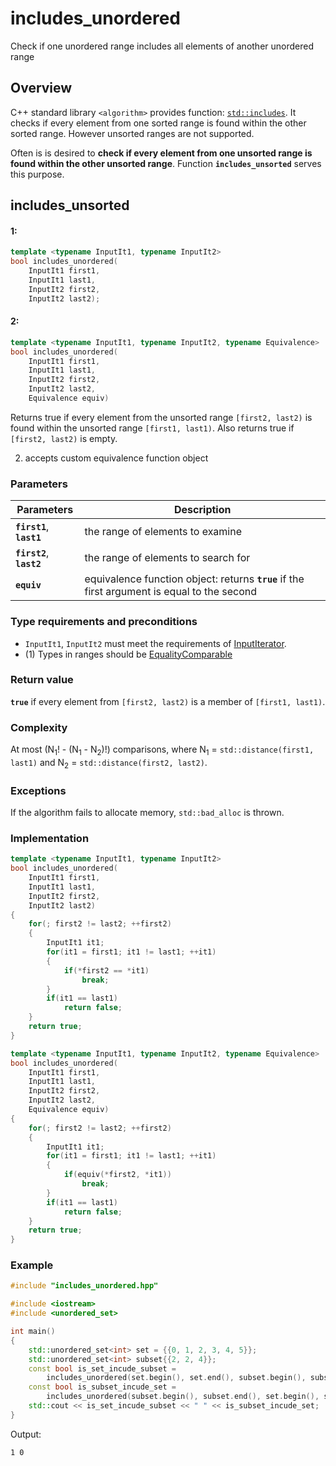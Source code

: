 # includes_unordered
Check if one unordered range includes all elements of another unordered range


## Overview
C++ standard library `<algorithm>` provides function: [`std::includes`](http://en.cppreference.com/w/cpp/algorithm/includes). It checks if every element from one sorted range is found within the other sorted range. However unsorted ranges are not supported.

Often is is desired to **check if every element from one unsorted range is found within the other unsorted range**. Function **`includes_unsorted`** serves this purpose.

## includes_unsorted
#### 1:
```c++
template <typename InputIt1, typename InputIt2>
bool includes_unordered(
    InputIt1 first1,
    InputIt1 last1,
    InputIt2 first2,
    InputIt2 last2);
``` 

#### 2:
```c++
template <typename InputIt1, typename InputIt2, typename Equivalence>
bool includes_unordered(
    InputIt1 first1,
    InputIt1 last1,
    InputIt2 first2,
    InputIt2 last2,
    Equivalence equiv)
``` 
Returns true if every element from the unsorted range `[first2, last2)` is found within the unsorted range `[first1, last1)`. Also returns true if `[first2, last2)` is empty.

2) accepts custom equivalence function object

### Parameters
 |  Parameters | Description |
 | ------------- | ------------- |
 |**`first1`**, **`last1`** | the range of elements to examine |
 |**`first2`**, **`last2`** | the range of elements to search for |
 |**`equiv`** | equivalence function object: returns **`true`** if the first argument is equal to the second |
 
### Type requirements and preconditions
- `InputIt1`, `InputIt2` must meet the requirements of [InputIterator](http://en.cppreference.com/w/cpp/concept/InputIterator).
- (1) Types in ranges should be [EqualityComparable](http://en.cppreference.com/w/cpp/concept/EqualityComparable)

### Return value

**`true`** if every element from `[first2, last2)` is a member of `[first1, last1)`. 

### Complexity

At most (N<sub>1</sub>! - (N<sub>1</sub> - N<sub>2</sub>)!) comparisons, where N<sub>1</sub> = `std::distance(first1, last1)` and N<sub>2</sub> = `std::distance(first2, last2)`. 

### Exceptions

If the algorithm fails to allocate memory, `std::bad_alloc` is thrown. 

### Implementation

```c++
template <typename InputIt1, typename InputIt2>
bool includes_unordered(
    InputIt1 first1,
    InputIt1 last1,
    InputIt2 first2,
    InputIt2 last2)
{
    for(; first2 != last2; ++first2)
    {
        InputIt1 it1;
        for(it1 = first1; it1 != last1; ++it1)
        {
            if(*first2 == *it1)
                break;
        }
        if(it1 == last1)
            return false;
    }
    return true;
}
```
```c++
template <typename InputIt1, typename InputIt2, typename Equivalence>
bool includes_unordered(
    InputIt1 first1,
    InputIt1 last1,
    InputIt2 first2,
    InputIt2 last2,
    Equivalence equiv)
{
    for(; first2 != last2; ++first2)
    {
        InputIt1 it1;
        for(it1 = first1; it1 != last1; ++it1)
        {
            if(equiv(*first2, *it1))
                break;
        }
        if(it1 == last1)
            return false;
    }
    return true;
}
```

### Example
```c++
#include "includes_unordered.hpp"

#include <iostream>
#include <unordered_set>

int main()
{
    std::unordered_set<int> set = {{0, 1, 2, 3, 4, 5}};
    std::unordered_set<int> subset{{2, 2, 4}};
    const bool is_set_incude_subset =
        includes_unordered(set.begin(), set.end(), subset.begin(), subset.end());
    const bool is_subset_incude_set =
        includes_unordered(subset.begin(), subset.end(), set.begin(), set.end());
    std::cout << is_set_incude_subset << " " << is_subset_incude_set;
}
```
Output:
```
1 0
```
